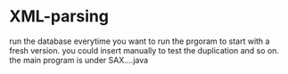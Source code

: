 # XML-parsing

run the database everytime you want to run the prgoram to start with a fresh version. you could insert manually to test the duplication and so on. 
the main program is under SAX....java
